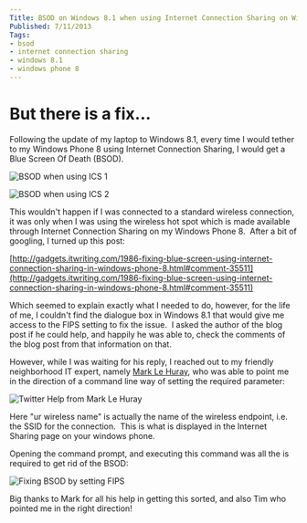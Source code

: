 ```yaml
---
Title: BSOD on Windows 8.1 when using Internet Connection Sharing on Windows Phone 8
Published: 7/11/2013
Tags:
- bsod
- internet connection sharing
- windows 8.1
- windows phone 8
---
```


# But there is a fix...

Following the update of my laptop to Windows 8.1, every time I would tether to my Windows Phone 8 using Internet Connection Sharing, I would get a Blue Screen Of Death (BSOD).

![BSOD when using ICS 1](https://gep13wpstorage.blob.core.windows.net/gep13/2013/11/7/WP_20131025_07_11_25_Pro-1024x576.jpg)

![BSOD when using ICS 2](https://gep13wpstorage.blob.core.windows.net/gep13/2013/11/7/WP_20131025_06_56_38_Pro-1024x576.jpg)

This wouldn't happen if I was connected to a standard wireless connection, it was only when I was using the wireless hot spot which is made available through Internet Connection Sharing on my Windows Phone 8.  After a bit of googling, I turned up this post:

[http://gadgets.itwriting.com/1986-fixing-blue-screen-using-internet-connection-sharing-in-windows-phone-8.html#comment-35511](http://gadgets.itwriting.com/1986-fixing-blue-screen-using-internet-connection-sharing-in-windows-phone-8.html#comment-35511)

Which seemed to explain exactly what I needed to do, however, for the life of me, I couldn't find the dialogue box in Windows 8.1 that would give me access to the FIPS setting to fix the issue.  I asked the author of the blog post if he could help, and happily he was able to, check the comments of the blog post from that information on that.

However, while I was waiting for his reply, I reached out to my friendly neighborhood IT expert, namely [Mark Le Huray](https://twitter.com/MarkLeHuray), who was able to point me in the direction of a command line way of setting the required parameter:

![Twitter Help from Mark Le Huray](https://gep13wpstorage.blob.core.windows.net/gep13/2013/11/7/Twitter_Help.png)

Here "ur wireless name" is actually the name of the wireless endpoint, i.e. the SSID for the connection.  This is what is displayed in the Internet Sharing page on your windows phone.

Opening the command prompt, and executing this command was all the is required to get rid of the BSOD:

![Fixing BSOD by setting FIPS](https://gep13wpstorage.blob.core.windows.net/gep13/2013/11/7/2013-11-05_0741.png)

Big thanks to Mark for all his help in getting this sorted, and also Tim who pointed me in the right direction!
